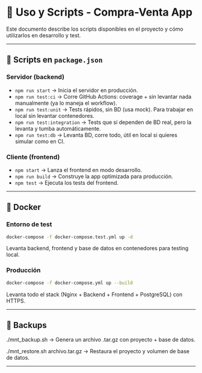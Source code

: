 # 📖 Uso y Scripts - Compra-Venta App

Este documento describe los scripts disponibles en el proyecto y cómo utilizarlos en desarrollo y test.

---

## 🧩 Scripts en `package.json`

### Servidor (backend)
- `npm run start` → Inicia el servidor en producción.
- `npm run test:ci` → Corre GitHub Actions: coverage + sin levantar nada manualmente (ya lo maneja el workflow).
- `npm run test:unit` → Tests rápidos, sin BD (usa mock). Para trabajar en local sin levantar contenedores.
- `npm run test:integration` → Tests que sí dependen de BD real, pero la levanta y tumba automáticamente.
- `npm run test:db` → Levanta BD, corre todo, útil en local si quieres simular como en CI.

### Cliente (frontend)
- `npm start` → Lanza el frontend en modo desarrollo.
- `npm run build` → Construye la app optimizada para producción.
- `npm test` → Ejecuta los tests del frontend.

---

## 🐳 Docker

### Entorno de test
```bash
docker-compose -f docker-compose.test.yml up -d
```
Levanta backend, frontend y base de datos en contenedores para testing local.

### Producción
```bash
docker-compose -f docker-compose.yml up --build
```
Levanta todo el stack (Nginx + Backend + Frontend + PostgreSQL) con HTTPS.

---

## 🔄 Backups

./mnt_backup.sh → Genera un archivo .tar.gz con proyecto + base de datos.

./mnt_restore.sh archivo.tar.gz → Restaura el proyecto y volumen de base de datos.

---
